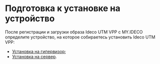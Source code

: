 # Подготовка к установке на устройство

После регистрации и загрузки образа Ideco UTM VPP с MY.IDECO определите устройство, на которое собираетесь установить Ideco UTM VPP:

* [Установка на гипервизор](setup-hypervisor.md);
* [Установка на сервер](preparation-boot-disk.md).

